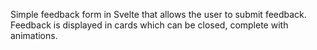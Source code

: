 Simple feedback form in Svelte that allows the user to submit feedback. Feedback is displayed in cards which can be closed, complete with animations.
